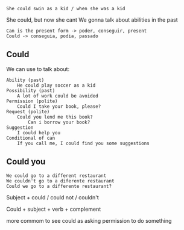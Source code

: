 	She could swin as a kid / when she was a kid
She could, but now she cant
We gonna talk about abilities in the past

	Can is the present form -> poder, conseguir, present
	Could -> conseguia, podia, passado

## Could
We can use to talk about:

	Ability (past)
		He could play soccer as a kid
	Possibility (past)
		A lot of work could be avoided
	Permission (polite)
		Could I take your book, please?
	Request (polite)
		Could you lend me this book?
			Can i borrow your book?
	Suggestion
		I could help you
	Conditional of can
		If you call me, I could find you some suggestions
## Could you
	We could go to a different restaurant
	We couldn't go to a diferente restaurant
	Could we go to a differente restaurant?

Subject + could / could not / couldn't

Could + subject + verb + complement

more commom to see could as asking permission to do something


